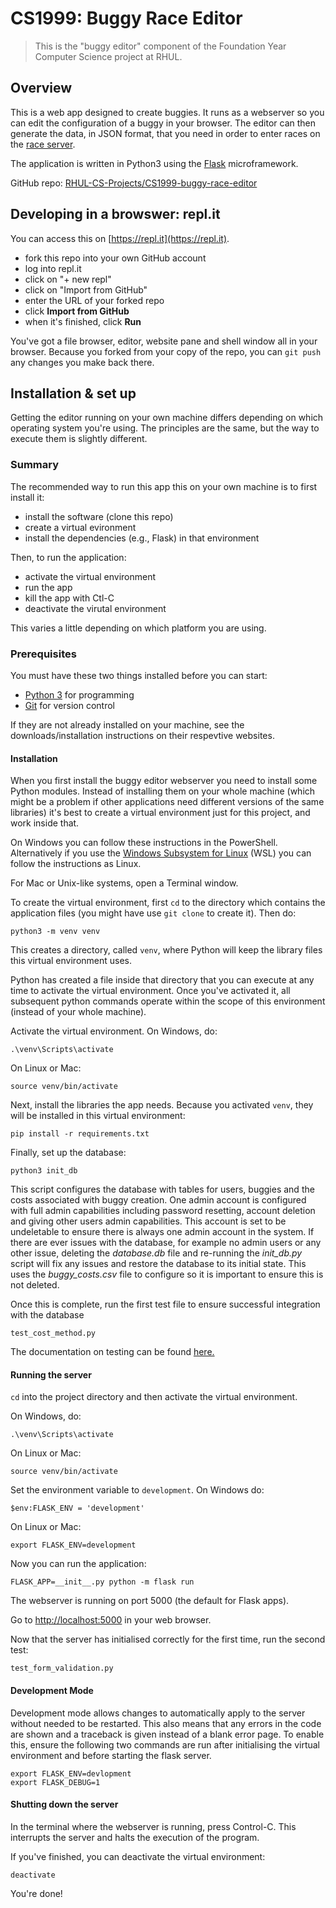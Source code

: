 CS1999: Buggy Race Editor
=========================

> This is the "buggy editor" component of the Foundation Year Computer Science
> project at RHUL.


Overview
--------
This is a web app designed to create buggies. It runs as a webserver so you
can edit the configuration of a buggy in your browser. The editor can then
generate the data, in JSON format, that you need in order to enter races on
the [race server](http://rhul.buggyrace.net).

The application is written in Python3 using the
[Flask](https://palletsprojects.com/p/flask/) microframework.

GitHub repo: [RHUL-CS-Projects/CS1999-buggy-race-editor](https://github.com/RHUL-CS-Projects/CS1999-buggy-race-editor])


Developing in a browswer: repl.it
---------------------------------
You can access this on [https://repl.it](https://repl.it).

* fork this repo into your own GitHub account
* log into repl.it
* click on "+ new repl"
* click on "Import from GitHub"
* enter the URL of your forked repo
* click **Import from GitHub**
* when it's finished, click **Run**

You've got a file browser, editor, website pane and shell window all in your
browser. Because you forked from your copy of the repo, you can `git push`
any changes you make back there.


Installation & set up
---------------------

Getting the editor running on your own machine differs depending on which
operating system you're using. The principles are the same, but the way to
execute them is slightly different.


### Summary

The recommended way to run this app this on your own machine is to first 
install it:

* install the software (clone this repo)
* create a virtual evironment
* install the dependencies (e.g., Flask) in that environment

Then, to run the application:

* activate the virtual environment
* run the app
* kill the app with Ctl-C
* deactivate the virutal environment

This varies a little depending on which platform you are using.

### Prerequisites

You must have these two things installed before you can start:

* [Python 3](https://www.python.org) for programming
* [Git](https://git-scm.com) for version control

If they are not already installed on your machine, see the
downloads/installation instructions on their respevtive websites.


#### Installation

When you first install the buggy editor webserver you need to install some
Python modules. Instead of installing them on your whole machine (which might
be a problem if other applications need different versions of the same
libraries) it's best to create a virtual environment just for this project, and
work inside that.

On Windows you can follow these instructions in the PowerShell. Alternatively
if you use the [Windows Subsystem for Linux](https://docs.microsoft.com/en-us/windows/wsl/install-win10)
(WSL) you can follow the instructions as Linux.

For Mac or Unix-like systems, open a Terminal window.

To create the virtual environment, first `cd` to the directory which contains
the application files (you might have use `git clone` to create it). Then do:

    python3 -m venv venv

This creates a directory, called `venv`, where Python will keep the library
files this virtual environment uses.

Python has created a file inside that directory that you can execute at any
time to activate the virtual environment. Once you've activated it, all
subsequent python commands operate within the scope of this environment
(instead of your whole machine).

Activate the virtual environment. On Windows, do:

    .\venv\Scripts\activate
    
On Linux or Mac:

    source venv/bin/activate

Next, install the libraries the app needs. Because you activated `venv`, they
will be installed in this virtual environment:

    pip install -r requirements.txt

Finally, set up the database:

    python3 init_db

This script configures the database with tables for users, buggies and the
costs associated with buggy creation. One admin account is configured with
full admin capabilities including password resetting, account deletion and
giving other users admin capabilities. This account is set to be undeletable
to ensure there is always one admin account in the system. If there are ever
issues with the database, for example no admin users or any other issue,
deleting the *database.db* file and re-running the *init_db.py* script will
fix any issues and restore the database to its initial state. This uses the 
*buggy_costs.csv* file to configure so it is important to ensure this is not
deleted.

Once this is complete, run the first test file to ensure successful integration
with the database
    
    test_cost_method.py
    
The documentation on testing can be found [here.](https://github.com/Davidk20/CS1999-buggy-race-editor/blob/master/TESTING.md)  

#### Running the server

`cd` into the project directory and then activate the virtual environment.

On Windows, do:

    .\venv\Scripts\activate
    
On Linux or Mac:

    source venv/bin/activate

Set the environment variable to `development`. On Windows do:

    $env:FLASK_ENV = 'development'

On Linux or Mac:

    export FLASK_ENV=development

Now you can run the application:

    FLASK_APP=__init__.py python -m flask run

The webserver is running on port 5000 (the default for Flask apps).

Go to [http://localhost:5000](http://localhost:5000) in your web browser.

Now that the server has initialised correctly for the first time, run the
second test:
    
    test_form_validation.py

#### Development Mode

Development mode allows changes to automatically apply to the server without
needed to be restarted. This also means that any errors in the code are shown
and a traceback is given instead of a blank error page. To enable this, ensure
the following two commands are run after initialising the virtual environment
and before starting the flask server.
    
    export FLASK_ENV=devlopment
    export FLASK_DEBUG=1   


#### Shutting down the server

In the terminal where the webserver is running, press Control-C. This
interrupts the server and halts the execution of the program.

If you've finished, you can deactivate the virtual environment:

    deactivate

You're done!
